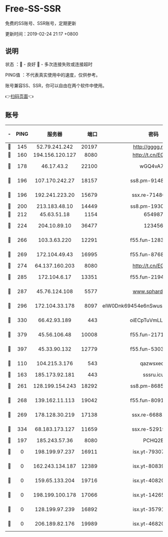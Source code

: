 # Free-SS-SSR

免费的SS账号、SSR账号，定期更新

更新时间：2019-02-24 21:17 +0800

## 说明

状态     ：🙂 - 良好 🙁 - 多次连接失败或连接超时

PING值   ：不代表真实使用中的速度，仅供参考。

账号兼容SS、SSR，你可以自由在两个软件中使用。

👉[扫码页面](https://liesauer.github.io/free-ss-ssr.github.io/)👈

## 账号

|-|PING|服务器|端口|密码|加密方式|区域|
|:----:|:----:|:-----:|-----:|:----:|:----:|:----:|
|🙂|145|52.79.241.242|20197|http://gggg.rocks|chacha20|KR|
|🙂|160|194.156.120.127|8080|http://t.cn/EGJIyrl|rc4-md5|RU|
|🙂|178|46.17.43.2|22100|wGQ4vA7D|aes-256-gcm|RU|
|🙂|196|107.170.242.27|18157|ss8.pm-91485344|aes-256-cfb|US|
|🙂|196|192.241.223.20|15679|ssx.re-71480022|aes-256-cfb|US|
|🙂|200|213.183.48.10|14449|ss8.pm-19302630|rc4-md5|RU|
|🙂|212|45.63.51.18|1154|654987|chacha20|US|
|🙂|224|204.10.89.10|36477|123456|aes-256-cfb|US|
|🙂|266|103.3.63.220|12291|f55.fun-12834026|aes-256-cfb|SG|
|🙂|269|172.104.49.43|16995|f55.fun-87684540|aes-256-cfb|SG|
|🙂|274|64.137.160.203|8080|http://t.cn/EGJIyrl|rc4-md5|CA|
|🙂|285|172.104.6.17|13351|f55.fun-21946143|aes-256-cfb|US|
|🙂|287|45.76.124.108|5577|www.sphard.com|aes-256-cfb|AU|
|🙂|296|172.104.33.178|8097|eIW0Dnk69454e6nSwuspv9DmS201tQ0D|aes-256-cfb|SG|
|🙂|330|66.42.93.189|443|oiECpTuVmLLxk4Ts|aes-256-cfb|US|
|🙂|379|45.56.106.48|10008|f55.fun-21710471|aes-256-cfb|US|
|🙂|397|45.33.90.132|12779|f55.fun-53037025|aes-256-cfb|US|
|🙂|110|104.215.3.176|543|qazwsxedc|aes-256-gcm|JP|
|🙂|163|185.173.92.181|443|sssru.icu|rc4-md5|RU|
|🙂|261|128.199.154.243|18292|ss8.pm-86852078|aes-256-cfb|SG|
|🙂|268|139.162.11.113|19042|f55.fun-80913463|aes-256-cfb|SG|
|🙂|269|178.128.30.219|17138|ssx.re-66881258|aes-256-cfb|SG|
|🙂|334|68.183.173.127|11659|ssx.re-52919740|aes-256-cfb|US|
|🙁|197|185.243.57.36|8080|PCHQ2E|rc4-md5|US|
|🙁|0|198.199.97.237|16911|isx.yt-79307511|aes-256-cfb|US|
|🙁|0|162.243.134.187|12389|isx.yt-80839009|aes-256-cfb|US|
|🙁|0|159.65.133.204|19716|isx.yt-40820424|aes-256-cfb|SG|
|🙁|0|198.199.100.178|17066|isx.yt-14265222|aes-256-cfb|US|
|🙁|0|128.199.97.239|16892|isx.yt-35791266|aes-256-cfb|SG|
|🙁|0|206.189.82.176|19989|isx.yt-46820019|aes-256-cfb|SG|
